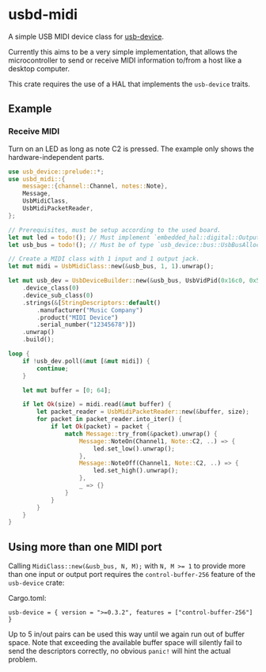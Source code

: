 # usbd-midi

A simple USB MIDI device class for [usb-device](https://crates.io/crates/usb-device).

Currently this aims to be a very simple implementation, that allows the microcontroller to send or receive MIDI information to/from a host like a desktop computer.

This crate requires the use of a HAL that implements the `usb-device` traits.

## Example

### Receive MIDI

Turn on an LED as long as note C2 is pressed. The example only shows the hardware-independent parts.

```rust ignore
use usb_device::prelude::*;
use usbd_midi::{
    message::{channel::Channel, notes::Note},
    Message,
    UsbMidiClass,
    UsbMidiPacketReader,
};

// Prerequisites, must be setup according to the used board.
let mut led = todo!(); // Must implement `embedded_hal::digital::OutputPin`.
let usb_bus = todo!(); // Must be of type `usb_device::bus::UsbBusAllocator`.

// Create a MIDI class with 1 input and 1 output jack.
let mut midi = UsbMidiClass::new(&usb_bus, 1, 1).unwrap();

let mut usb_dev = UsbDeviceBuilder::new(&usb_bus, UsbVidPid(0x16c0, 0x5e4))
    .device_class(0)
    .device_sub_class(0)
    .strings(&[StringDescriptors::default()
        .manufacturer("Music Company")
        .product("MIDI Device")
        .serial_number("12345678")])
    .unwrap()
    .build();

loop {
    if !usb_dev.poll(&mut [&mut midi]) {
        continue;
    }

    let mut buffer = [0; 64];

    if let Ok(size) = midi.read(&mut buffer) {
        let packet_reader = UsbMidiPacketReader::new(&buffer, size);
        for packet in packet_reader.into_iter() {
            if let Ok(packet) = packet {
                match Message::try_from(&packet).unwrap() {
                    Message::NoteOn(Channel1, Note::C2, ..) => {
                        led.set_low().unwrap();
                    },
                    Message::NoteOff(Channel1, Note::C2, ..) => {
                        led.set_high().unwrap();
                    },
                    _ => {}
                }
            }
        }
    }
}
```

## Using more than one MIDI port

Calling `MidiClass::new(&usb_bus, N, M);` with `N, M >= 1` to provide more
than one input or output port requires the `control-buffer-256` feature of
the `usb-device` crate:

Cargo.toml:

```ignore
usb-device = { version = ">=0.3.2", features = ["control-buffer-256"] }
```

Up to 5 in/out pairs can be used this way until we again run out of buffer
space. Note that exceeding the available buffer space will silently fail
to send the descriptors correctly, no obvious `panic!` will hint the
actual problem.
